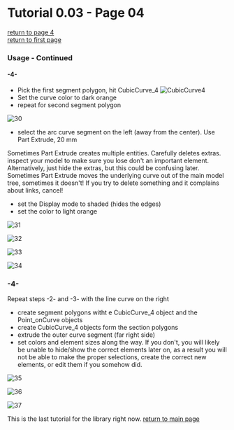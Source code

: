 # Tutorial 0.03   - Page 04

[return to page 4](https://github.com/edwardvmills/NURBSlib_EVM/blob/gh-pages/Tutorial%200.03%20Point_onCurve%20ControlPoly4_segment%20ControlPoly6%20and%20CubicCurve6%20-%20page%2003.md)   
[return to first page](https://github.com/edwardvmills/NURBSlib_EVM/blob/gh-pages/Tutorial%200.03%20Point_onCurve%20ControlPoly4_segment%20ControlPoly6%20and%20CubicCurve6%20-%20page%2001.md)

### Usage - Continued
#### -4-

* Pick the first segment polygon, hit CubicCurve_4 ![CubicCurve4](https://github.com/edwardvmills/NURBSlib_EVM/blob/master/icons/CubicCurve4.png?raw=true)
* Set the curve color to dark orange
* repeat for second segment polygon

![30](https://github.com/edwardvmills/NURBSlib_EVM/blob/master/Tutorial%20Models/Point_onCurve%20ControlPoly4_segment%20ControlPoly6%20and%20CubicCurve6/Point_onCurve%20ControlPoly4_segment%20ControlPoly6%20and%20CubicCurve6%2030.png?raw=true)

* select the arc curve segment on the left (away from the center). Use Part Extrude, 20 mm   

Sometimes Part Extrude creates multiple entities. Carefully deletes extras. inspect your model to make sure you lose don't an important element. Alternatively, just hide the extras, but this could be confusing later. Sometimes Part Extrude moves the underlying curve out of the main model tree, sometimes it doesn't! If you try to delete something and it complains about links, cancel!   

* set the Display mode to shaded (hides the edges)
* set the color to light orange

![31](https://github.com/edwardvmills/NURBSlib_EVM/blob/master/Tutorial%20Models/Point_onCurve%20ControlPoly4_segment%20ControlPoly6%20and%20CubicCurve6/Point_onCurve%20ControlPoly4_segment%20ControlPoly6%20and%20CubicCurve6%2031.png?raw=true)

![32](https://github.com/edwardvmills/NURBSlib_EVM/blob/master/Tutorial%20Models/Point_onCurve%20ControlPoly4_segment%20ControlPoly6%20and%20CubicCurve6/Point_onCurve%20ControlPoly4_segment%20ControlPoly6%20and%20CubicCurve6%2032.png?raw=true)

![33](https://github.com/edwardvmills/NURBSlib_EVM/blob/master/Tutorial%20Models/Point_onCurve%20ControlPoly4_segment%20ControlPoly6%20and%20CubicCurve6/Point_onCurve%20ControlPoly4_segment%20ControlPoly6%20and%20CubicCurve6%2033.png?raw=true)

![34](https://github.com/edwardvmills/NURBSlib_EVM/blob/master/Tutorial%20Models/Point_onCurve%20ControlPoly4_segment%20ControlPoly6%20and%20CubicCurve6/Point_onCurve%20ControlPoly4_segment%20ControlPoly6%20and%20CubicCurve6%2034.png?raw=true)

### -4-

Repeat steps -2- and -3- with the  line curve on the right
* create segment polygons witht e CubicCurve_4 object and the Point_onCurve objects
* create CubicCurve_4 objects form the section polygons
* extrude the outer curve segment (far right side)
* set colors and element sizes along the way. If you don't, you will likely be unable to hide/show the correct elements later on, as a result you will not be able to make the proper selections, create the correct new elements, or edit them if you somehow did.

![35](https://github.com/edwardvmills/NURBSlib_EVM/blob/master/Tutorial%20Models/Point_onCurve%20ControlPoly4_segment%20ControlPoly6%20and%20CubicCurve6/Point_onCurve%20ControlPoly4_segment%20ControlPoly6%20and%20CubicCurve6%2035.png?raw=true)

![36](https://github.com/edwardvmills/NURBSlib_EVM/blob/master/Tutorial%20Models/Point_onCurve%20ControlPoly4_segment%20ControlPoly6%20and%20CubicCurve6/Point_onCurve%20ControlPoly4_segment%20ControlPoly6%20and%20CubicCurve6%2036.png?raw=true)

![37](https://github.com/edwardvmills/NURBSlib_EVM/blob/master/Tutorial%20Models/Point_onCurve%20ControlPoly4_segment%20ControlPoly6%20and%20CubicCurve6/Point_onCurve%20ControlPoly4_segment%20ControlPoly6%20and%20CubicCurve6%2037.png?raw=true)


This is the last tutorial for the library right now. [return to main page](http://edwardvmills.github.io/NURBSlib_EVM/)
